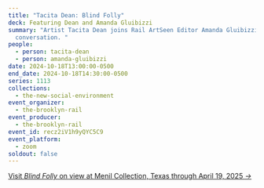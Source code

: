 ```yaml
---
title: "Tacita Dean: Blind Folly"
deck: Featuring Dean and Amanda Gluibizzi
summary: "Artist Tacita Dean joins Rail ArtSeen Editor Amanda Gluibizzi for a
  conversation. "
people:
  - person: tacita-dean
  - person: amanda-gluibizzi
date: 2024-10-18T13:00:00-0500
end_date: 2024-10-18T14:30:00-0500
series: 1113
collections:
  - the-new-social-environment
event_organizer:
  - the-brooklyn-rail
event_producer:
  - the-brooklyn-rail
event_id: recz2iV1h9yQYC5C9
event_platform:
  - zoom
soldout: false
---
```

[V﻿isit *Blind Folly* on view at Menil Collection, Texas through April 19, 2025 *→*](https://www.menil.org/exhibitions/379-tacita-dean-blind-folly)